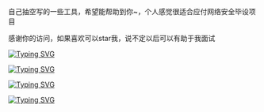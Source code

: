 自己抽空写的一些工具，希望能帮助到你~，个人感觉很适合应付网络安全毕设项目

感谢你的访问，如果喜欢可以star我，说不定以后可以有助于我面试

[![Typing SVG](https://readme-typing-svg.demolab.com?font=Fira+Code&pause=1000&width=435&lines=%E6%B2%A1%E4%BA%8B%E5%86%99%E5%86%99%E7%9A%84%E5%B0%8F%E9%A1%B9%E7%9B%AE%EF%BC%8C%E5%B8%8C%E6%9C%9B%E5%BE%97%E5%88%B0%E4%BD%A0%E7%9A%84star)](https://git.io/typing-svg)

[![Typing SVG](https://readme-typing-svg.demolab.com?font=Fira+Code&pause=1000&width=435&lines=1.SPiderX-%E5%88%A9%E7%94%A8%E6%A8%A1%E6%8B%9F%E7%82%B9%E5%87%BB%E8%BF%9B%E8%A1%8C%E5%89%8D%E7%AB%AF%E5%8A%A0%E5%AF%86%E7%BB%95%E8%BF%87%E7%88%86%E7%A0%B4)](https://git.io/typing-svg)

[![Typing SVG](https://readme-typing-svg.demolab.com?font=Fira+Code&pause=1000&width=435&lines=2.Ai_Search-%E6%BA%90%E4%BA%8E%E6%9F%90%E5%85%AC%E4%BC%97%E5%8F%B7%E7%9A%84%E4%BA%8C%E5%BC%80%E7%89%88%E6%9C%AC%E5%AE%A1%E8%AE%A1%E5%B7%A5%E5%85%B7)](https://git.io/typing-svg)

[![Typing SVG](https://readme-typing-svg.demolab.com?font=Fira+Code&pause=1000&width=435&lines=3.Hack_box-----%E8%87%AA%E5%B7%B1%E5%86%99%E7%9A%84%E9%AA%87%E5%AE%A2%E9%A3%8E%E5%B7%A5%E5%85%B7%E7%AE%B1)](https://git.io/typing-svg)
